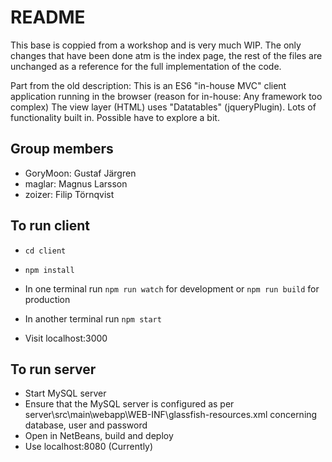 # README

This base is coppied from a workshop and is very much WIP.
The only changes that have been done atm is the index page, the rest of the files are unchanged as a reference for the full implementation of the code.

Part from the old description:
This is an ES6 "in-house MVC" client application running in the browser
(reason for in-house: Any framework too complex)
The view layer (HTML) uses "Datatables" (jqueryPlugin). Lots of
functionality built in. Possible have to explore a bit.

## Group members
- GoryMoon: Gustaf Järgren
- maglar: Magnus Larsson
- zoizer: Filip Törnqvist

## To run client
- `cd client`
- `npm install`
- In one terminal run `npm run watch` for development or `npm run build` for production
- In another terminal run `npm start`

- Visit localhost:3000

## To run server
- Start MySQL server
- Ensure that the MySQL server is configured as per server\src\main\webapp\WEB-INF\glassfish-resources.xml concerning database, user and password
- Open in NetBeans, build and deploy
- Use localhost:8080 (Currently)
